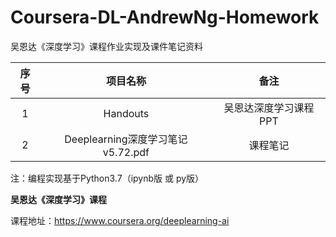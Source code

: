 # Coursera-DL-AndrewNg-Homework
吴恩达《深度学习》课程作业实现及课件笔记资料

| 序号 |             项目名称              |         备注          |
| :--: | :-------------------------------: | :-------------------: |
|  1   |             Handouts              | 吴恩达深度学习课程PPT |
|  2   | Deeplearning深度学习笔记v5.72.pdf |       课程笔记        |

注：编程实现基于Python3.7（ipynb版 或 py版）

**吴恩达《深度学习》课程**

课程地址：https://www.coursera.org/deeplearning-ai
